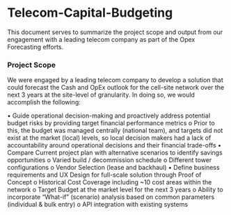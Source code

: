 # Telecom-Capital-Budgeting
This document serves to summarize the project scope and output from our engagement with a leading telecom company as part of the Opex Forecasting efforts.






### Project Scope
We were engaged by a leading telecom company to develop a solution that could forecast the Cash and OpEx outlook for the cell-site network over the next 3 years at the site-level of granularity.  In doing so, we would accomplish the following:

•	Guide operational decision-making and proactively address potential budget risks by providing target financial performance metrics
  o	Prior to this, the budget was managed centrally (national team), and targets did not exist at the market (local) levels, so local decision makers had a lack of accountability around operational decisions and their financial trade-offs
•	Compare Current project plan with alternative scenarios to identify savings opportunities
  o	Varied build / decommission schedule
  o	Different tower configurations
  o	Vendor Selection (lease and backhaul)
•	Define business requirements and UX Design for full-scale solution through Proof of Concept
  o	Historical Cost Coverage including ~10 cost areas within the network
  o	Target Budget at the market level for the next 3 years
  o	Ability to incorporate “What-if” (scenario) analysis based on common parameters (individual & bulk entry)
  o	API integration with existing systems

